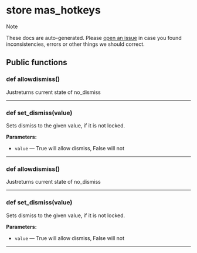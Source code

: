 # store mas_hotkeys

> [!NOTE]
> These docs are auto-generated. Please [open an issue](https://github.com/Friends-of-Monika/mas-docs/issues/new)
> in case you found inconsistencies, errors or other things we should correct.

## Public functions

### def allowdismiss()

Justreturns current state of no_dismiss

---

### def set_dismiss(value)

Sets dismiss to the given value, if it is not locked.

**Parameters:**
- `value` &mdash; True will allow dismiss, False will not


---

### def allowdismiss()

Justreturns current state of no_dismiss

---

### def set_dismiss(value)

Sets dismiss to the given value, if it is not locked.

**Parameters:**
- `value` &mdash; True will allow dismiss, False will not


---

